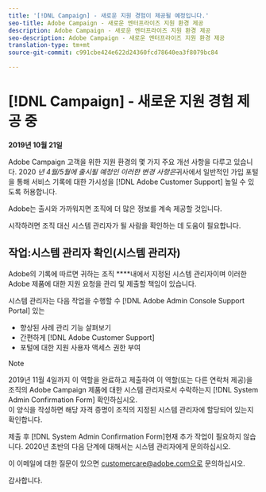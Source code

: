 ```yaml
---
title: '[!DNL Campaign] - 새로운 지원 경험이 제공될 예정입니다.'
seo-title: Adobe Campaign - 새로운 엔터프라이즈 지원 환경 제공
description: Adobe Campaign - 새로운 엔터프라이즈 지원 환경 제공
seo-description: Adobe Campaign - 새로운 엔터프라이즈 지원 환경 제공
translation-type: tm+mt
source-git-commit: c991cbe424e622d24360fcd78640ea3f8079bc84

---
```



# [!DNL Campaign] - 새로운 지원 경험 제공 중

**2019년 10월 21일**

Adobe Campaign 고객을 위한 지원 환경의 몇 가지 주요 개선 사항을 다루고 있습니다. 2020 *년 4월/5월에 출시될 예정인 이러한 변경 사항은*&#x200B;귀사에서 일반적인 가입 포털을 통해 서비스 기록에 대한 가시성을 [!DNL Adobe Customer Support] 높일 수 있도록 허용합니다.

Adobe는 출시와 가까워지면 조직에 더 많은 정보를 계속 제공할 것입니다.

시작하려면 조직 대신 시스템 관리자가 될 사람을 확인하는 데 도움이 필요합니다.

## 작업:시스템 관리자 확인(시스템 관리자)

Adobe의 기록에 따르면 귀하는 조직 ****&#x200B;내에서 지정된 시스템 관리자이며 이러한 Adobe 제품에 대한 지원 요청을 관리 및 제출할 책임이 있습니다.

시스템 관리자는 다음 작업을 수행할 수 [!DNL Adobe Admin Console Support Portal] 있는

* 향상된 사례 관리 기능 살펴보기
* 간편하게 [!DNL Adobe Customer Support]
* 포털에 대한 지원 사용자 액세스 권한 부여

>[!NOTE]
>2019년 11월 4일까지 이 역할을 완료하고 제출하여 이 역할(또는 다른 연락처 제공)을 조직의 Adobe Campaign 제품에 대한 시스템 관리자로서 수락하는지 [!DNL System Admin Confirmation Form] 확인하십시오.\
>이 양식을 작성하면 해당 자격 증명이 조직의 지정된 시스템 관리자에 할당되어 있는지 확인합니다.

제출 후 [!DNL System Admin Confirmation Form]현재 추가 작업이 필요하지 않습니다.  2020년 초반의 다음 단계에 대해서는 시스템 관리자에게 문의하십시오.

이 이메일에 대한 질문이 있으면 customercare@adobe.com으로 문의하십시오.

감사합니다.
